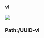 ### vl

[![](https://www.herokucdn.com/deploy/button.png)](https://heroku.com/deploy?template=https://github.com/fgdddttgf/oyrdgggffg.git)

### Path:/UUID-vl